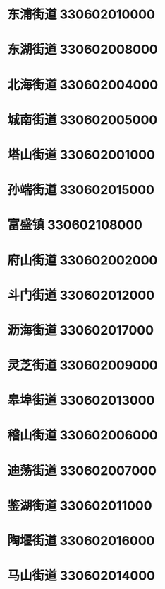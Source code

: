 # 东浦街道 330602010000
# 东湖街道 330602008000
# 北海街道 330602004000
# 城南街道 330602005000
# 塔山街道 330602001000
# 孙端街道 330602015000
# 富盛镇 330602108000
# 府山街道 330602002000
# 斗门街道 330602012000
# 沥海街道 330602017000
# 灵芝街道 330602009000
# 皋埠街道 330602013000
# 稽山街道 330602006000
# 迪荡街道 330602007000
# 鉴湖街道 330602011000
# 陶堰街道 330602016000
# 马山街道 330602014000
